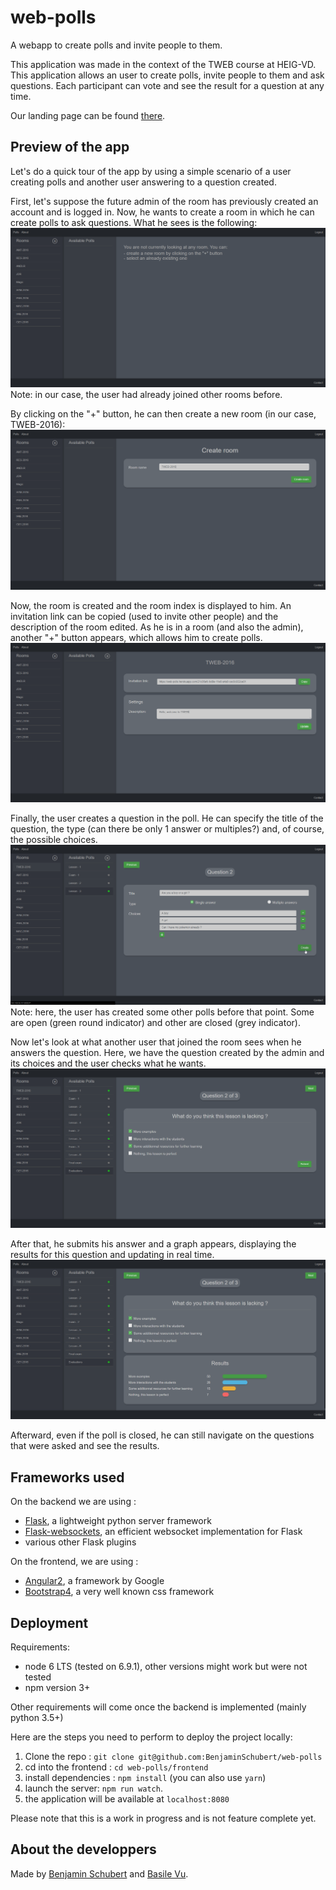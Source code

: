 # web-polls

A webapp to create polls and invite people to them.

This application was made in the context of the TWEB course at HEIG-VD. This application allows
an user to create polls, invite people to them and ask questions. Each participant can vote and see the
result for a question at any time.

Our landing page can be found [there](https://benjaminschubert.github.io/web-polls/).

## Preview of the app

Let's do a quick tour of the app by using a simple scenario of a user creating polls and another user answering to a question created.

First, let's suppose the future admin of the room has previously created an account and is logged in. Now, he wants to create a room in which he can create polls to ask questions. What he sees is the following:
![alt tag](https://github.com/BenjaminSchubert/web-polls/blob/gh-pages/assets/img/no-room-selected.png)
Note: in our case, the user had already joined other rooms before.

By clicking on the "+" button, he can then create a new room (in our case, TWEB-2016):
![alt tag](https://github.com/BenjaminSchubert/web-polls/blob/gh-pages/assets/img/room-creation.png)

Now, the room is created and the room index is displayed to him. An invitation link can be copied (used to invite other people) and the description of the room edited. As he is in a room (and also the admin), another "+" button appears, which allows him to create polls.
![alt tag](https://github.com/BenjaminSchubert/web-polls/blob/gh-pages/assets/img/room-index.png)

Finally, the user creates a question in the poll. He can specify the title of the question, the type (can there be only 1 answer or multiples?) and, of course, the possible choices.
![alt tag](https://github.com/BenjaminSchubert/web-polls/blob/gh-pages/assets/img/question-creation.png)
Note: here, the user has created some other polls before that point. Some are open (green round indicator) and other are closed (grey indicator).

Now let's look at what another user that joined the room sees when he answers the question. Here, we have the question created by the admin and its choices and the user checks what he wants.
![alt tag](https://github.com/BenjaminSchubert/web-polls/blob/gh-pages/assets/img/question-multiple.png)

After that, he submits his answer and a graph appears, displaying the results for this question and updating in real time.
![alt tag](https://github.com/BenjaminSchubert/web-polls/blob/gh-pages/assets/img/question-results.png)

Afterward, even if the poll is closed, he can still navigate on the questions that were asked and see the results.

## Frameworks used
On the backend we are using :

* [Flask](http://flask.pocoo.org/), a lightweight python server framework
* [Flask-websockets](https://github.com/zeekay/flask-uwsgi-websocket), an efficient websocket implementation for Flask
* various other Flask plugins
 
On the frontend, we are using :

* [Angular2](https://angular.io/), a framework by Google
* [Bootstrap4](https://getbootstrap.com), a very well known css framework


## Deployment

Requirements:
* node 6 LTS (tested on 6.9.1), other versions might work but were not tested
* npm version 3+

Other requirements will come once the backend is implemented (mainly python 3.5+)

Here are the steps you need to perform to deploy the project locally:

1. Clone the repo : `git clone git@github.com:BenjaminSchubert/web-polls`
2. cd into the frontend : `cd web-polls/frontend`
3. install dependencies : `npm install` (you can also use `yarn`)
4. launch the server: `npm run watch`.
5. the application will be available at `localhost:8080`

Please note that this is a work in progress and is not feature complete yet.


## About the developpers
Made by [Benjamin Schubert](https://github.com/BenjaminSchubert) and [Basile Vu](https://github.com/Flagoul).
